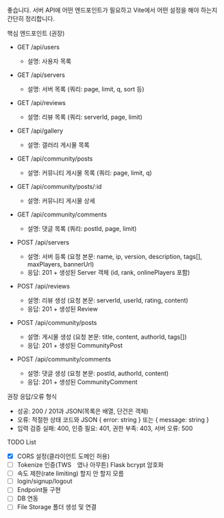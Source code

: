 좋습니다. 서버 API에 어떤 엔드포인트가 필요하고 Vite에서 어떤 설정을 해야 하는지 간단히 정리합니다.

핵심 엔드포인트 (권장)
- GET /api/users
  - 설명: 사용자 목록
- GET /api/servers
  - 설명: 서버 목록 (쿼리: page, limit, q, sort 등)
- GET /api/reviews
  - 설명: 리뷰 목록 (쿼리: serverId, page, limit)
- GET /api/gallery
  - 설명: 갤러리 게시물 목록
- GET /api/community/posts
  - 설명: 커뮤니티 게시물 목록 (쿼리: page, limit, q)
- GET /api/community/posts/:id
  - 설명: 커뮤니티 게시물 상세
- GET /api/community/comments
  - 설명: 댓글 목록 (쿼리: postId, page, limit)

- POST /api/servers
  - 설명: 서버 등록 (요청 본문: name, ip, version, description, tags[], maxPlayers, bannerUrl)
  - 응답: 201 + 생성된 Server 객체 (id, rank, onlinePlayers 포함)
- POST /api/reviews
  - 설명: 리뷰 생성 (요청 본문: serverId, userId, rating, content)
  - 응답: 201 + 생성된 Review
- POST /api/community/posts
  - 설명: 게시물 생성 (요청 본문: title, content, authorId, tags[])
  - 응답: 201 + 생성된 CommunityPost
- POST /api/community/comments
  - 설명: 댓글 생성 (요청 본문: postId, authorId, content)
  - 응답: 201 + 생성된 CommunityComment

권장 응답/오류 형식
- 성공: 200 / 201과 JSON(목록은 배열, 단건은 객체)
- 오류: 적절한 상태 코드와 JSON { error: string } 또는 { message: string }
- 입력 검증 실패: 400, 인증 필요: 401, 권한 부족: 403, 서버 오류: 500

TODO List
- [X] CORS 설정(클라이언트 도메인 허용)
- [ ] Tokenize 인증(TWS　였나 아무튼) Flask bcrypt 암호화 
- [ ] 속도 제한(rate limiting) 할지 안 할지 모름
- [ ] login/signup/logout
- [ ] Endpoint들 구현
- [ ] DB 연동
- [ ] File Storage 폴더 생성 및 연결